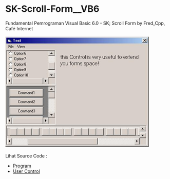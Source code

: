 # SK-Scroll-Form__VB6
Fundamental Pemrograman Visual Basic 6.0 - SK; Scroll Form by Fred_Cpp, Café Internet<br><br>
<img src="https://github.com/RizkyKhapidsyah/SK-Scroll-Form__VB6/blob/main/result/ISPanelScreenShot.jpg"><br><br>
Lihat Source Code : <br>
- <a href="https://github.com/RizkyKhapidsyah/SK-Scroll-Form__VB6/blob/main/frmTest.frm">Program</a><br>
- <a href="https://github.com/RizkyKhapidsyah/SK-Scroll-Form__VB6/blob/main/ISPanel.ctl">User Control</a>
